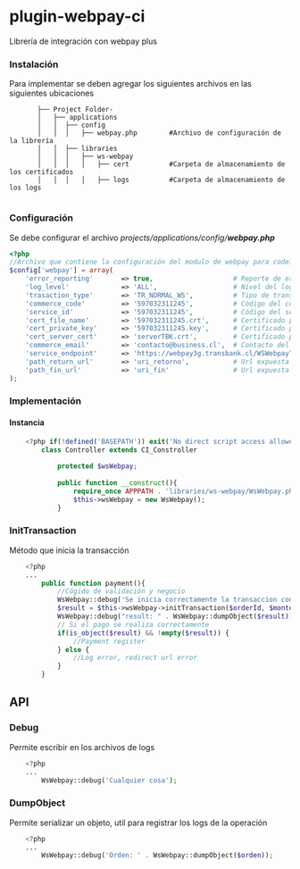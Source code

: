 
# plugin-webpay-ci
Librería de integración con webpay plus

### Instalación
Para implementar se deben agregar los siguientes archivos en las siguientes ubicaciones

```+
       ├── Project Folder-   
	   │   ├── applications
       │   │  ├── config
       │   │  │   ├── webpay.php 		#Archivo de configuración de la librería 
       │   │  ├── libraries
       │   │  │   ├── ws-webpay
	   │   │  │   │   ├── cert			#Carpeta de almacenamiento de los certificados
	   │   │  │   │   ├── logs			#Carpeta de almacenamiento de los logs
		   
```
### Configuración
Se debe configurar el archivo *projects/applications/config/**webpay.php***
```php
<?php
//Archivo que contiene la configuración del modulo de webpay para codeigniter
$config['webpay'] = array(
	'error_reporting'		=> true,					# Reporte de errores
	'log_level'				=> 'ALL',					# Nivel del log (debug, info, error, all)
	'trasaction_type'		=> 'TR_NORMAL_WS',			# Tipo de transacción
	'commerce_code'			=> '597032311245',			# Código del comercio
	'service_id'			=> '597032311245',			# Código del serviio
	'cert_file_name'		=> '597032311245.crt',		# Certificado publico del comercio
	'cert_private_key'		=> '597032311245.key',		# Certificado privado del comercio
	'cert_server_cert'		=> 'serverTBK.crt',			# Certificado público transbank
	'commerce_email'		=> 'contacto@business.cl',	# Contacto del comercio
	'service_endpoint'		=> 'https://webpay3g.transbank.cl/WSWebpayTransaction/cxf/WSWebpayService?wsdl', # Endpoint de transbank
	'path_return_url'		=> 'uri_retorno',			# Url expuesta para el retorno del inicio de la transacción
	'path_fin_url'			=> 'uri_fin'				# Url expuesta para el fin de la transacción
);
```
### Implementación
#### Instancia
```php
	<?php if(!defined('BASEPATH')) exit('No direct script access allowed');
		class Controller extends CI_Constroller
			
			protected $wsWebpay;
			
			public function __construct(){
				require_once APPPATH . 'libraries/ws-webpay/WsWebpay.php';	
				$this->wsWebpay = new WsWebpay();
			}
```
### InitTransaction
Método que inicia la transacción

```php
	<?php
	...
		public function payment(){
			//Cógido de validación y negocio
			WsWebpay::debug('Se inicia correctamente la transaccion con webpay, orden actualizada a estado 2.');
			$result = $this->wsWebpay->initTransaction($orderId, $monto);
			WsWebpay::debug("result: " . WsWebpay::dumpObject($result));
			// Si el pago se realiza correctamente
			if(is_object($result) && !empty($result)) {
				//Payment register
			} else {
				//Log error, redirect url error
			}
		}
```
## API
### Debug
Permite escribir en los archivos de logs
```php
	<?php
	...
		WsWebpay::debug('Cualquier cosa');
```
### DumpObject
Permite serializar un objeto, util para registrar los logs de la operación
```php
	<?php
	...
		WsWebpay::debug('Orden: ' . WsWebpay::dumpObject($orden));
```